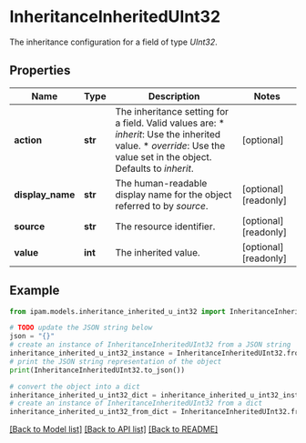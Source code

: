 # InheritanceInheritedUInt32

The inheritance configuration for a field of type _UInt32_.

## Properties

Name | Type | Description | Notes
------------ | ------------- | ------------- | -------------
**action** | **str** | The inheritance setting for a field.  Valid values are: * _inherit_: Use the inherited value. * _override_: Use the value set in the object.  Defaults to _inherit_. | [optional] 
**display_name** | **str** | The human-readable display name for the object referred to by _source_. | [optional] [readonly] 
**source** | **str** | The resource identifier. | [optional] [readonly] 
**value** | **int** | The inherited value. | [optional] [readonly] 

## Example

```python
from ipam.models.inheritance_inherited_u_int32 import InheritanceInheritedUInt32

# TODO update the JSON string below
json = "{}"
# create an instance of InheritanceInheritedUInt32 from a JSON string
inheritance_inherited_u_int32_instance = InheritanceInheritedUInt32.from_json(json)
# print the JSON string representation of the object
print(InheritanceInheritedUInt32.to_json())

# convert the object into a dict
inheritance_inherited_u_int32_dict = inheritance_inherited_u_int32_instance.to_dict()
# create an instance of InheritanceInheritedUInt32 from a dict
inheritance_inherited_u_int32_from_dict = InheritanceInheritedUInt32.from_dict(inheritance_inherited_u_int32_dict)
```
[[Back to Model list]](../README.md#documentation-for-models) [[Back to API list]](../README.md#documentation-for-api-endpoints) [[Back to README]](../README.md)


